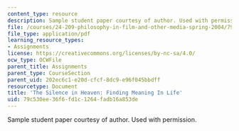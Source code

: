 ```yaml
---
content_type: resource
description: Sample student paper courtesy of author. Used with permission.
file: /courses/24-209-philosophy-in-film-and-other-media-spring-2004/79c530ee36f6fd1c1264fadb16a853de_Philosophy.pdf
file_type: application/pdf
learning_resource_types:
- Assignments
license: https://creativecommons.org/licenses/by-nc-sa/4.0/
ocw_type: OCWFile
parent_title: Assignments
parent_type: CourseSection
parent_uid: 202ec6c1-e20d-cfcf-8dc9-e96f045bbdff
resourcetype: Document
title: 'The Silence in Heaven: Finding Meaning In Life'
uid: 79c530ee-36f6-fd1c-1264-fadb16a853de
---
```

Sample student paper courtesy of author. Used with permission.
